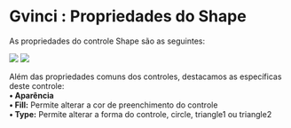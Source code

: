 # Gvinci : Propriedades do Shape

As propriedades do controle Shape são as seguintes:

![](http://www.gvinci.com.br/manual/shape_1.zoom80.png)   ![](http://www.gvinci.com.br/manual/shape_2.zoom80.png)

Além das propriedades comuns dos controles, destacamos as específicas deste controle:  
**• Aparência**  
       **• Fill:** Permite alterar a cor de preenchimento do controle  
       **• Type:** Permite alterar a forma do controle, circle, triangle1 ou triangle2

